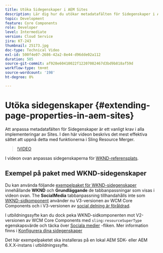 ```yaml
---
title: Utöka Sidegenskaper i AEM Sites
description: Lär dig hur du utökar metadatafälten för Sidegenskaper i Adobe Experience Manager Sites. I den här videon beskrivs det mest effektiva sättet att uppnå detta med funktionerna i Sling Resource Merger.
topic: Development
feature: Core Components
role: Developer
level: Intermediate
version: Cloud Service
jira: KT-243
thumbnail: 25173.jpg
doc-type: Technical Video
exl-id: 500f4e07-2686-42a2-8e44-d96dde02a112
duration: 505
source-git-commit: af928e60410022f12207082467d3bd9b818af59d
workflow-type: tm+mt
source-wordcount: '198'
ht-degree: 0%

---
```


# Utöka sidegenskaper {#extending-page-properties-in-aem-sites}

Att anpassa metadatafälten för Sidegenskaper är ett vanligt krav i alla implementeringar av Sites. I den här videon beskrivs det mest effektiva sättet att uppnå detta med funktionerna i Sling Resource Merger.

>[!VIDEO](https://video.tv.adobe.com/v/25173?quality=12&learn=on)

I videon ovan anpassas sidegenskaperna för [WKND-referensplats](https://github.com/adobe/aem-guides-wknd).

## Exempel på paket med WKND-sidegenskaper

Du kan använda följande [exempelpaket för WKND-sidegenskaper](./assets/WKND-PageProperties-Example-Dialog-1.0.zip) innehållande **WKND** och **Grundläggande** de tabbanpassningar som visas i videon ovan. The **SocialMedia** tabbanpassning tillhandahålls inte som [WKND-sidkomponent](https://github.com/adobe/aem-guides-wknd/blob/main/ui.apps/src/main/content/jcr_root/apps/wknd/components/page/.content.xml#L5) använder nu V3-versionen av WCM Core Components och i V3-versionen av [social delning är föråldrad](https://github.com/adobe/aem-core-wcm-components/pull/1930).

I utbildningssyfte kan du dock peka WKND-sidkomponenten mot V2-versionen av WCM Core Components med `sling:resourceSuperType` egenskapsvärde och täcka över [Sociala medier](https://github.com/adobe/aem-core-wcm-components/blob/main/content/src/content/jcr_root/apps/core/wcm/components/page/v2/page/_cq_dialog/.content.xml#L95) -fliken. Mer information finns i [Konfigurera dina sidegenskaper](https://experienceleague.adobe.com/docs/experience-manager-65/developing/extending-aem/page-properties-views.html#configuring-your-page-properties)

Det här exempelpaketet ska installeras på en lokal AEM SDK- eller AEM 6.X.X-instans i utbildningssyfte.
